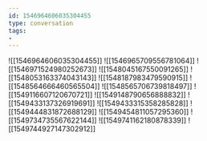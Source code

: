 ```yaml
---
id: 1546964606035304455
type: conversation
tags:
- 
---
```

![[1546964606035304455]]
![[1546965709556781064]]
![[1546971524980252673]]
![[1548045167550091265]]
![[1548053163374043143]]
![[1548187983479590915]]
![[1548564666460565504]]
![[1548565706739818497]]
![[1549116607120670721]]
![[1549148790656888832]]
![[1549433137326919691]]
![[1549433315358285828]]
![[1549444831872688129]]
![[1549454811057295360]]
![[1549734735567622144]]
![[1549741162180878339]]
![[1549744927147302912]]


